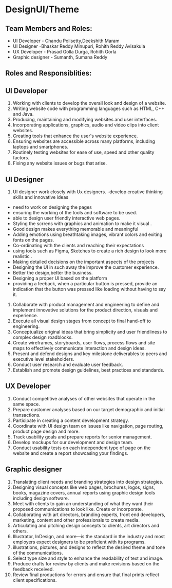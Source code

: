 # DesignUI/Theme

## Team Members and Roles:
- UI Developer     - Chandu Polisetty,Deekshith Maram
- UI Designer      -Bhaskar Reddy Minupuri, Rohith Reddy Avisakula
- UX Developer     - Prasad Golla Durga, Rohith Gorla
- Graphic designer - Sumanth, Sumana Reddy

## Roles and Responsiblities:

## UI Developer
1. Working with clients to develop the overall look and design of a website.
2. Writing website code with programming languages such as HTML, C++ and Java.
3. Producing, maintaining and modifying websites and user interfaces.
4. Incorporating applications, graphics, audio and video clips into client websites.
5. Creating tools that enhance the user's website experience.
6. Ensuring websites are accessible across many platforms, including laptops and smartphones.
7. Routinely testing websites for ease of use, speed and other quality factors.
8. Fixing any website issues or bugs that arise.

## UI Designer
 1. UI designer work closely with Ux designers. 
 -develop creative thinking skills and innovative ideas
 - need to work on designing the pages 
 - ensuring the working of the tools and software to be used.
 - able to design user friendly interactive web pages.
 - Styling the scrrens with graphics and animation to make it visual .
 - Good design makes everything memorable and meaningful
 - Adding emotions using breathtaking images, vibrant colors and exiting fonts on the pages.
 -  Co-ordinating with the clients and reaching their expectations 
 - using tools such as Figma, Sketches to create a rich design to look more realistic .
- Making detailed decisions on the important aspects of the projects 
 - Designing the UI in such away the improve the customer experience.
- Better the design,better the business.
- Designing a proper UI based on the platform
- providing a feeback, when a particular button is pressed, provide an indication that the button was pressed like loading without having to say it.
1. Collaborate with product management and engineering to define and implement innovative solutions for the product direction, visuals    and experience.
2. Execute all visual design stages from concept to final hand-off to engineering.
3. Conceptualize original ideas that bring simplicity and user friendliness to complex design roadblocks.
4. Create wireframes, storyboards, user flows, process flows and site maps to effectively communicate interaction and design ideas.
5. Present and defend designs and key milestone deliverables to peers and executive level stakeholders.
6. Conduct user research and evaluate user feedback.
7. Establish and promote design guidelines, best practices and standards.

## UX Developer

1. Conduct competitive analyses of other websites that operate in the same space.
2. Prepare customer analyses based on our target demographic and initial transactions.
3. Participate in creating a content development strategy.
4. Coordinate with UI design team on issues like navigation, page routing, product page design and more.
5. Track usability goals and prepare reports for senior management.
6. Develop mockups for our development and design team.
7. Conduct usability tests on each independent type of page on the website and create a report showcasing your findings.


## Graphic designer

1. Translating client needs and branding strategies into design strategies.
2. Designing visual concepts like web pages, brochures, logos, signs, books, magazine covers, annual reports using graphic design tools including design software.
3. Meet with clients to gain an understanding of what they want their proposed communications to look like. Create or incorporate.
6. Collaborating with art directors, branding experts, front end developers, marketing, content and other professionals to create media.
7. Articulating and pitching design concepts to clients, art directors and others.
8. Illustrator, InDesign, and more—is the standard in the industry and most employers expect designers to be proficient with its programs.
9. illustrations, pictures, and designs to reflect the desired theme and tone of the communications.
10. Select type size and style to enhance the readability of text and image.
11. Produce drafts for review by clients and make revisions based on the feedback received.
12. Review final productions for errors and ensure that final prints reflect client specifications.


